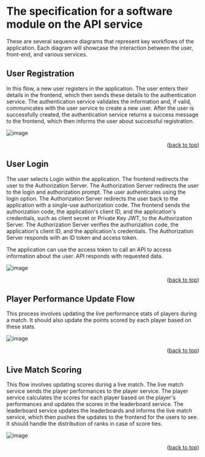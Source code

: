 <a name="readme-top"></a>
# The specification for a software module on the API service
These are several sequence diagrams that represent key workflows of the application. Each diagram will showcase the interaction between the user, front-end, and various services.
## User Registration
In this flow, a new user registers in the application. The user enters their details in the frontend, which then sends these details to the authentication service. The authentication service validates the information and, if valid, communicates with the user service to create a new user. After the user is successfully created, the authentication service returns a success message to the frontend, which then informs the user about successful registration.

![image](https://github.com/hughpacilli/hieuphamhuynhtrung/assets/93586447/b2318573-d8bf-445e-b9f2-708dfa0d6538)

<p align="right">(<a href="#readme-top">back to top</a>)</p>

## User Login
The user selects Login within the application.
The frontend redirects the user to the Authorization Server.
The Authorization Server redirects the user to the login and authorization prompt.
The user authenticates using the login option.
The Authorization Server redirects the user back to the application with a single-use authorization code.
The frontend sends the authorization code, the application's client ID, and the application's credentials, such as client secret or Private Key JWT, to the Authorization Server.
The Authorization Server verifies the authorization code, the application's client ID, and the application's credentials.
The Authorization Server responds with an ID token and access token.

The application can use the access token to call an API to access information about the user.
API responds with requested data.

![image](https://github.com/hughpacilli/hieuphamhuynhtrung/assets/93586447/c8e62389-61d9-43e3-937e-ee954019e5bb)

<p align="right">(<a href="#readme-top">back to top</a>)</p>

## Player Performance Update Flow
This process involves updating the live performance stats of players during a match. It should also update the points scored by each player based on these stats.

![image](https://github.com/hughpacilli/hieuphamhuynhtrung/assets/93586447/9eda6f46-79f2-4b98-a3b5-c4d16da81a77)

<p align="right">(<a href="#readme-top">back to top</a>)</p>

## Live Match Scoring
This flow involves updating scores during a live match. The live match service sends the player performances to the player service. The player service calculates the scores for each player based on the player's performances and updates the scores in the leaderboard service. The leaderboard service updates the leaderboards and informs the live match service, which then pushes the updates to the frontend for the users to see. It should handle the distribution of ranks in case of score ties.

![image](https://github.com/hughpacilli/hieuphamhuynhtrung/assets/93586447/8f7bdfec-18f1-4ddc-85bb-9b5f9be9024c)

<p align="right">(<a href="#readme-top">back to top</a>)</p>

